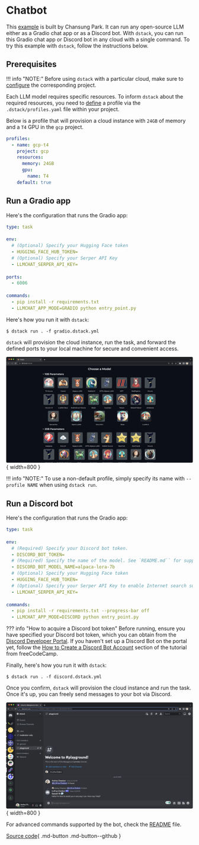 # Chatbot

This [example](https://github.com/deep-diver/LLM-As-Chatbot) is built by Chansung Park. It can run any open-source LLM either as a Gradio chat app or as a Discord bot.
With `dstack`, you can run this Gradio chat app or Discord bot in any cloud with a single command.
To try this example with `dstack`, follow the instructions below.

## Prerequisites

!!! info "NOTE:"
    Before using `dstack` with a particular cloud, make sure to [configure](../docs/guides/projects.md) the corresponding project.

Each LLM model requires specific resources. To inform `dstack` about the required resources, you need to 
[define](../docs/reference/profiles.yml.md) a profile via the `.dstack/profiles.yaml` file within your project.

Below is a profile that will provision a cloud instance with `24GB` of memory and a `T4` GPU in the `gcp` project.

<div editor-title=".dstack/profiles.yml"> 

```yaml
profiles:
  - name: gcp-t4
    project: gcp
    resources:
      memory: 24GB
      gpu:
        name: T4
    default: true
```

</div>

## Run a Gradio app

Here's the configuration that runs the Gradio app:

<div editor-title="gradio.dstack.yml"> 

```yaml
type: task

env:
  # (Optional) Specify your Hugging Face token
  - HUGGING_FACE_HUB_TOKEN=
  # (Optional) Specify your Serper API Key
  - LLMCHAT_SERPER_API_KEY=

ports:
  - 6006

commands:
  - pip install -r requirements.txt
  - LLMCHAT_APP_MODE=GRADIO python entry_point.py
```

</div>

Here's how you run it with `dstack`:

<div class="termy">

```shell
$ dstack run . -f gradio.dstack.yml
```

</div>

`dstack` will provision the cloud instance, run the task, and forward the defined ports to your local
machine for secure and convenient access.

![](../assets/images/dstack-llmchat-gallery.png){ width=800 }

!!! info "NOTE:"
    To use a non-default profile, simply specify its name with `--profile NAME` when using `dstack run`.

## Run a Discord bot

Here's the configuration that runs the Gradio app:

<div editor-title="discord.dstack.yml"> 

```yaml
type: task

env:
  # (Required) Specify your Discord bot token.
  - DISCORD_BOT_TOKEN=
  # (Required) Specify the name of the model. See `README.md`` for supported models.
  - DISCORD_BOT_MODEL_NAME=alpaca-lora-7b
  # (Optional) Specify your Hugging Face token
  - HUGGING_FACE_HUB_TOKEN=
  # (Optional) Specify your Serper API Key to enable Internet search support.
  - LLMCHAT_SERPER_API_KEY=

commands:
  - pip install -r requirements.txt --progress-bar off
  - LLMCHAT_APP_MODE=DISCORD python entry_point.py
```

</div>

??? info "How to acquire a Discord bot token"
    Before running, ensure you have specified your Discord bot token, which you can obtain from the [Discord Developer
    Portal](https://discord.com/developers/docs/intro). If you haven't set up a Discord Bot on the portal yet, 
    follow the [How to Create a Discord Bot Account](https://www.freecodecamp.org/news/create-a-discord-bot-with-python/) 
    section of the tutorial from freeCodeCamp.

  

Finally, here's how you run it with `dstack`:

<div class="termy">

```shell
$ dstack run . -f discord.dstack.yml
```

</div>

Once you confirm, `dstack` will provision the cloud instance and run the task. Once it's up, you can freely send messages
to your bot via Discord.

![](../assets/images/dstack-llmchat-discord-chat.png){ width=800 }

For advanced commands supported by the bot, check the [README](https://github.com/deep-diver/LLM-As-Chatbot#discord-bot) file.

[Source code](https://github.com/deep-diver/LLM-As-Chatbot){ .md-button .md-button--github }
    